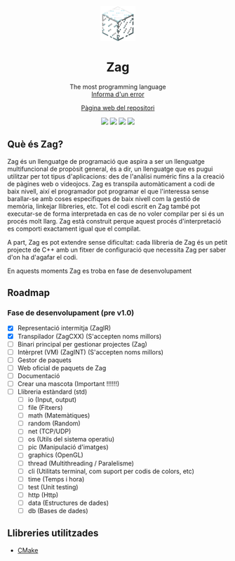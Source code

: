 <br />
 <p align="center">
  <img src="logo.png" alt="Logo" width="80" height="80">

  <h1 align="center">Zag</h1>
    <p align="center">
    The most programming language
    <br />
    <a href="https://git.aranroig.com/BinarySandia04/Zag/issues">Informa d'un error</a>
</p>
<p align="center">
  <a href="https://git.aranroig.com/BinarySandia04/Zag">Pàgina web del repositori</a>
</p>
<p align="center">
<img src="https://img.shields.io/github/repo-size/BinarySandia04/Zag?color=%23fff&label=Repo%20size&style=for-the-badge">
<img src="https://img.shields.io/github/languages/code-size/BinarySandia04/Zag?color=%23ccc&style=for-the-badge">
<img src="https://img.shields.io/github/v/tag/BinarySandia04/Zag?color=%23a5dff2&label=Version&style=for-the-badge">
<img src="https://img.shields.io/github/downloads/BinarySandia04/Zag/total?style=for-the-badge">
</p>

## Què és Zag?
Zag és un llenguatge de programació que aspira a ser un llenguatge multifuncional de propòsit general, és a dir, un llenguatge que es pugui utilitzar per tot tipus d'aplicacions: des
de l'anàlisi numéric fins a la creació de pàgines web o videojocs. Zag es transpila automàticament a codi de baix nivell, així el programador pot programar el que l'interessa sense
barallar-se amb coses especifiques de baix nivell com la gestió de memòria, linkejar llibreries, etc. Tot el codi escrit en Zag també pot executar-se de forma interpretada en cas de no voler
compilar per si és un procés molt llarg. Zag està construit perque aquest procés d'interpretació es comporti exactament igual que el compilat.

A part, Zag es pot extendre sense dificultat: cada llibreria de Zag és un petit projecte de C++ amb un fitxer de configuració que necessita Zag per saber d'on ha d'agafar el codi.

En aquests moments Zag es troba en fase de desenvolupament

## Roadmap
### Fase de desenvolupament (pre v1.0)
- [X] Representació intermitja (ZagIR)
- [X] Transpilador (ZagCXX) (S'accepten noms millors)
- [ ] Binari principal per gestionar projectes (Zag) 
- [ ] Intèrpret (VM) (ZagINT) (S'accepten noms millors)
- [ ] Gestor de paquets
- [ ] Web oficial de paquets de Zag
- [ ] Documentació
- [ ] Crear una mascota (Important !!!!!!)
- [ ] Llibreria estàndard (std)
  - [ ] io (Input, output)
  - [ ] file (Fitxers)
  - [ ] math (Matemàtiques)
  - [ ] random (Random)
  - [ ] net (TCP/UDP)
  - [ ] os (Utils del sistema operatiu)
  - [ ] pic (Manipulació d'imatges)
  - [ ] graphics (OpenGL)
  - [ ] thread (Multithreading / Paralelisme)
  - [ ] cli (Utilitats terminal, com suport per codis de colors, etc)
  - [ ] time (Temps i hora)
  - [ ] test (Unit testing)
  - [ ] http (Http)
  - [ ] data (Estructures de dades)
  - [ ] db (Bases de dades)

## Llibreries utilitzades

- [CMake](https://cmake.org/)
